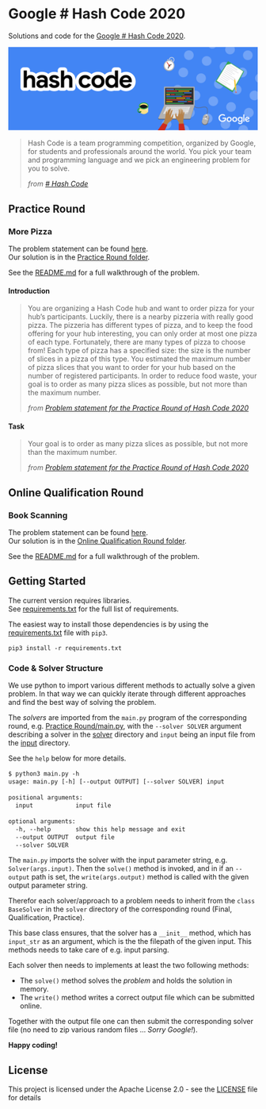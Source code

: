 # Google \# Hash Code 2020

Solutions and code for the [Google \# Hash Code 2020](https://codingcompetitions.withgoogle.com/hashcode).

![Hash Code 2020 Banner](HashCode2020.png)

> Hash Code is a team programming competition, organized by Google, for students and professionals around the world.
> You pick your team and programming language and we pick an engineering problem for you to solve.
>
> _from [\# Hash Code](https://codingcompetitions.withgoogle.com/hashcode)_

## Practice Round

### More Pizza

The problem statement can be found [here](Practice%20Round/practice_problem.pdf).  
Our solution is in the [Practice Round folder](Practice%20Round).

See the [README.md](Practice%20Round/README.md) for a full walkthrough of the problem.

#### Introduction

> You are organizing a Hash Code hub and want to order pizza for your hub’s participants.
> Luckily, there is a nearby pizzeria with really good pizza.
> The pizzeria has different types of pizza, and to keep the food offering for your hub interesting, you can only order at most one pizza of each type.
> Fortunately, there are many types of pizza to choose from!
> Each type of pizza has a specified size: the size is the number of slices in a pizza of this type.
> You estimated the maximum number of pizza slices that you want to order for your hub based on the number of registered participants.
> In order to reduce food waste, your goal is to order as many pizza slices as possible, but not more than the maximum number.
>
> _from [Problem statement for the Practice Round of Hash Code 2020](Practice%20Round/practice_problem.pdf)_

#### Task

> Your goal is to order as many pizza slices as possible, but not more than the maximum number.
>
> _from [Problem statement for the Practice Round of Hash Code 2020](Practice%20Round/practice_problem.pdf)_


## Online Qualification Round

### Book Scanning

The problem statement can be found [here](Online%20Qualification%20Round/hashcode_2020_online_qualification_round.pdf).  
Our solution is in the [Online Qualification Round folder](Online%20Qualification%20Round).

See the [README.md](Online%20Qualification%20Round/README.md) for a full walkthrough of the problem.

## Getting Started

The current version requires libraries.  
See [requirements.txt](requirements.txt) for the full list of requirements.

The easiest way to install those dependencies is by using the [requirements.txt](requirements.txt) file with `pip3`.
```shell
pip3 install -r requirements.txt
```

### Code \& Solver Structure

We use python to import various different methods to actually solve a given problem.
In that way we can quickly iterate through different approaches and find the best way of solving the problem.

The _solvers_ are imported from the `main.py` program of the corresponding round,
e.g. [Practice Round/main.py](Practice%20Round/main.py),
with the `--solver SOLVER` argument describing a solver in the [solver](Practice%20Round/solver) directory
and `input` being an input file from the [input](Practice%20Round/input) directory.

See the `help` below for more details.

```shell
$ python3 main.py -h
usage: main.py [-h] [--output OUTPUT] [--solver SOLVER] input

positional arguments:
  input            input file

optional arguments:
  -h, --help       show this help message and exit
  --output OUTPUT  output file
  --solver SOLVER
```

The `main.py` imports the solver with the input parameter string, e.g. `Solver(args.input)`.
Then the `solve()` method is invoked, and in if an `--output` path is set,
the `write(args.output)` method is called with the given output parameter string.

Therefor each solver/approach to a problem needs to inherit from the `class BaseSolver`
in the `solver` directory of the corresponding round (Final, Qualification, Practice).

This base class ensures, that the solver has a `__init__` method, which has `input_str` as an argument,
which is the the filepath of the given input.
This methods needs to take care of e.g. input parsing.

Each solver then needs to implements at least the two following methods:

- The `solve()` method solves the *problem* and holds the solution in memory.  
- The `write()` method writes a correct output file which can be submitted
online.

Together with the output file one can then submit the corresponding solver file
(no need to zip various random files ... *Sorry Google!*).
  
**Happy coding!**

## License

This project is licensed under the Apache License 2.0 - see the [LICENSE](LICENSE) file for details
